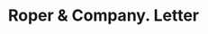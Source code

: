---
doi: 10.7916/D86Q38CH
date_other: '1915'
date_other_textual: '1915'
form: correspondence
genre:
- Letters (correspondence)
name:
- Roper & Company
object_in_context_url: https://biggert.cul.columbia.edu/items/view/ave_biggert_01582
subject_hierarchical_geographic:
- Petersburg, Virginia, United States
subject_name:
- Roper & Company
title: Roper & Company. Letter
sort_title: Roper & Company. Letter
call_number: ave_biggert_01582
coordinates:
- 37.21295,-77.400417
pid: ave_biggert_01582
identifiers: ave_biggert_01582
thumbnail: https://derivativo-1.library.columbia.edu/iiif/2/ldpd:343888/full/!256,256/0/native.jpg
permalink: /biggert/ave_biggert_01582/
layout: iiif-image-page
---